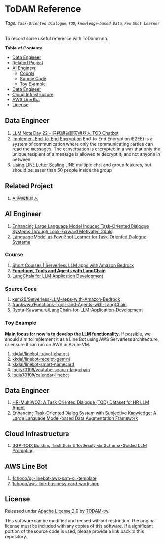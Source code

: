 # ToDAM Reference <!-- omit in toc -->

###### Tags: `Task-Oriented Dialogue`, `TOD`, `knowledge-based Data`, `Few Shot Learner`    <!-- omit in toc -->

To record some useful reference with ToDamnnnn.

**Table of Contents**
- [Data Engineer](#data-engineer)
- [Related Project](#related-project)
- [AI Engineer](#ai-engineer)
  - [Course](#course)
  - [Source Code](#source-code)
  - [Toy Example](#toy-example)
- [Data Engineer](#data-engineer-1)
- [Cloud Infrastructure](#cloud-infrastructure)
- [AWS Line Bot](#aws-line-bot)
- [License](#license)


## Data Engineer

1. [LLM Note Day 22 - 任務導向聊天機器人 TOD Chatbot](https://ithelp.ithome.com.tw/articles/10334859)
2. [Implement End-to-End Encryption](https://onlinelibrary.wiley.com/doi/full/10.1002/cpe.6426)
End-to-End Encryption (E2EE) is a system of communication where only the communicating parties can read the messages. The conversation is encrypted in a way that only the unique recipient of a message is allowed to decrypt it, and not anyone in between
4. [Using LINE Letter Sealing](https://guide.line.me/en/line-privacy.html)
LINE multiple chat and group features, but should be lesser than 50 people inside the group


## Related Project

1. [AI客服机器人](https://moyincloud.com/product/robot)


## AI Engineer

1. [Enhancing Large Language Model Induced Task-Oriented Dialogue Systems Through Look-Forward Motivated Goals](https://arxiv.org/abs/2309.08949)
2. [Language Model as Few-Shot Learner for Task-Oriented Dialogue Systems](https://medium.com/@madottoandrea/language-model-as-few-shot-learner-for-task-oriented-dialogue-systems-db4765796744)

### Course

1. [Short Courses | Serverless LLM apps with Amazon Bedrock](https://www.deeplearning.ai/short-courses/serverless-llm-apps-amazon-bedrock/)
2. **[Functions, Tools and Agents with LangChain](https://learn.deeplearning.ai/courses/functions-tools-agents-langchain/)**
3. [LangChain for LLM Application Development](https://www.deeplearning.ai/short-courses/langchain-for-llm-application-development/)

### Source Code

1. [ksm26/Serverless-LLM-apps-with-Amazon-Bedrock](https://github.com/ksm26/Serverless-LLM-apps-with-Amazon-Bedrock)
2. [frankwwu/Functions-Tools-and-Agents-with-LangChain](https://github.com/frankwwu/Functions-Tools-and-Agents-with-LangChain)
3. [Ryota-Kawamura/LangChain-for-LLM-Application-Development](https://github.com/Ryota-Kawamura/LangChain-for-LLM-Application-Development)

### Toy Example

**Main focus for now is to develop the LLM functionality.** If possible, we should aim to implement it as a Line Bot using AWS Serverless architecture, or ensure it can run on AWS or Azure VM.
1. [kkdai/linebot-travel-chatgpt](https://github.com/kkdai/linebot-travel-chatgpt)
2. [kkdai/linebot-receipt-gemini](https://github.com/kkdai/linebot-receipt-gemini)
3. [kkdai/linebot-smart-namecard](https://github.com/kkdai/linebot-smart-namecard)
4. [louis70109/youtube-search-langchain](https://github.com/louis70109/youtube-search-langchain)
5. [louis70109/calendar-linebot](https://github.com/louis70109/calendar-linebot)

## Data Engineer

1. [HR-MultiWOZ: A Task Oriented Dialogue (TOD) Dataset for HR LLM Agent](https://aclanthology.org/2024.nlp4hr-1.5.pdf)
2. [Enhancing Task-Oriented Dialog System with Subjective Knowledge: A Large Language Model-based Data Augmentation Framework](https://aclanthology.org/2023.dstc-1.18.pdf)

## Cloud Infrastructure

1. [SGP-TOD: Building Task Bots Effortlessly via Schema-Guided LLM Prompting](https://ar5iv.labs.arxiv.org/html/2305.09067)

## AWS Line Bot

1. [1chooo/go-linebot-aws-sam-cli-template](https://github.com/1chooo/go-linebot-aws-sam-cli-template)
2. [1chooo/aws-line-business-card-workshop](https://github.com/1chooo/aws-line-business-card-workshop)

## License
Released under [Apache License 2.0](./LICENSE) by [TODAM-tw](https://github.com/TODAM-tw).

This software can be modified and reused without restriction.
The original license must be included with any copies of this software.
If a significant portion of the source code is used, please provide a link back to this repository.
